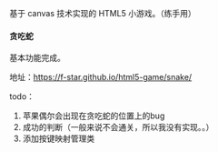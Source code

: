 
基于 canvas 技术实现的 HTML5 小游戏。（练手用）

#### 贪吃蛇

基本功能完成。

地址：https://f-star.github.io/html5-game/snake/

todo：

1. 苹果偶尔会出现在贪吃蛇的位置上的bug
2. 成功的判断（一般来说不会通关，所以我没有实现。。）
3. 添加按键映射管理类